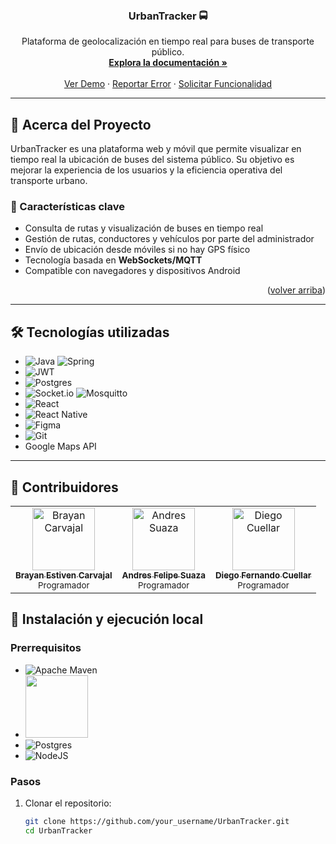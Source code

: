 <a name="readme-top"></a>

<!-- LOGO -->
<br />
<div align="center">
  <h3 align="center">UrbanTracker 🚍</h3>
  <p align="center">
    Plataforma de geolocalización en tiempo real para buses de transporte público.
    <br />
    <a href="https://github.com/your_username/UrbanTracker"><strong>Explora la documentación »</strong></a>
    <br />
    <br />
    <a href="https://github.com/your_username/UrbanTracker">Ver Demo</a>
    ·
    <a href="https://github.com/your_username/UrbanTracker/issues">Reportar Error</a>
    ·
    <a href="https://github.com/your_username/UrbanTracker/issues">Solicitar Funcionalidad</a>
  </p>
</div>

---

## 📌 Acerca del Proyecto

UrbanTracker es una plataforma web y móvil que permite visualizar en tiempo real la ubicación de buses del sistema público. Su objetivo es mejorar la experiencia de los usuarios y la eficiencia operativa del transporte urbano.

### 🎯 Características clave

- Consulta de rutas y visualización de buses en tiempo real
- Gestión de rutas, conductores y vehículos por parte del administrador
- Envío de ubicación desde móviles si no hay GPS físico
- Tecnología basada en **WebSockets/MQTT**
- Compatible con navegadores y dispositivos Android

<p align="right">(<a href="#readme-top">volver arriba</a>)</p>

---

## 🛠️ Tecnologías utilizadas

- ![Java](https://img.shields.io/badge/java-%23ED8B00.svg?style=for-the-badge&logo=openjdk&logoColor=white)  ![Spring](https://img.shields.io/badge/spring-%236DB33F.svg?style=for-the-badge&logo=spring&logoColor=white)
- ![JWT](https://img.shields.io/badge/JWT-black?style=for-the-badge&logo=JSON%20web%20tokens)
- ![Postgres](https://img.shields.io/badge/postgres-%23316192.svg?style=for-the-badge&logo=postgresql&logoColor=white)
- ![Socket.io](https://img.shields.io/badge/Socket.io-black?style=for-the-badge&logo=socket.io&badgeColor=010101)  ![Mosquitto](https://img.shields.io/badge/mosquitto-%233C5280.svg?style=for-the-badge&logo=eclipsemosquitto&logoColor=white)
- ![React](https://img.shields.io/badge/react-%2320232a.svg?style=for-the-badge&logo=react&logoColor=%2361DAFB)
- ![React Native](https://img.shields.io/badge/react_native-%2320232a.svg?style=for-the-badge&logo=react&logoColor=%2361DAFB)
- ![Figma](https://img.shields.io/badge/figma-%23F24E1E.svg?style=for-the-badge&logo=figma&logoColor=white)
- ![Git](https://img.shields.io/badge/git-%23F05033.svg?style=for-the-badge&logo=git&logoColor=white)
- Google Maps API<img href="https://www.google.com/images/branding/product/ico/maps15_bnuw3a_32dp.ico">

---

## 👥 Contribuidores

<table>
  <tr>
    <td align="center">
      <a href="https://github.com/brayan-carvajal">
        <img src="https://avatars.githubusercontent.com/u/202110295?v=4" width="100px;" alt="Brayan Carvajal"/><br />
        <sub><b>Brayan Estiven Carvajal</b></sub>
      </a>
      <br />
      <small>Programador</small>
    </td>
    <td align="center">
      <a href="https://github.com/AFSB114">
        <img src="https://avatars.githubusercontent.com/u/133052714?v=4" width="100px;" alt="Andres Suaza"/><br />
        <sub><b>Andres Felipe Suaza</b></sub>
      </a>
      <br />
      <small>Programador</small>
    </td>
    <td align="center">
      <a href="https://github.com/Jurassickk">
        <img src="https://avatars.githubusercontent.com/u/142623560?v=" width="100px;" alt="Diego Cuellar"/><br />
        <sub><b>Diego Fernando Cuellar</b></sub>
      </a>
      <br />
      <small>Programador</small>
    </td>
  </tr>
</table>


## 🚀 Instalación y ejecución local

### Prerrequisitos

- ![Apache Maven](https://img.shields.io/badge/Apache%20Maven-C71A36?style=for-the-badge&logo=Apache%20Maven&logoColor=white)
-  <img src="" width="100px;"/><br />
- ![Postgres](https://img.shields.io/badge/postgres-%23316192.svg?style=for-the-badge&logo=postgresql&logoColor=white)
- ![NodeJS](https://img.shields.io/badge/node.js-6DA55F?style=for-the-badge&logo=node.js&logoColor=white)

### Pasos

1. Clonar el repositorio:
   ```bash
   git clone https://github.com/your_username/UrbanTracker.git
   cd UrbanTracker
